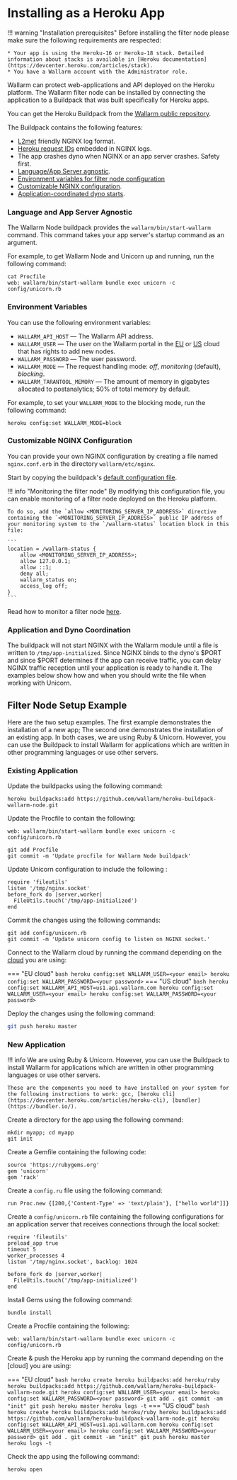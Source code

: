 [anchor1]:      #language-and-app-server-agnostic
[anchor2]:      #environment-variables
[anchor3]:      #customizable-nginx-configuration
[anchor4]:      #application-and-dyno-coordination
[doc-monitoring]: monitoring/intro.md

# Installing as a Heroku App

!!! warning "Installation prerequisites"
    Before installing the filter node please make sure the following requirements are respected:
    
    * Your app is using the Heroku-16 or Heroku-18 stack. Detailed information about stacks is available in [Heroku documentation](https://devcenter.heroku.com/articles/stack).
    * You have a Wallarm account with the Administrator role.

Wallarm can protect web-applications and API deployed on the Heroku platform. The Wallarm filter node can be installed by connecting the application to a Buildpack that was built specifically for Heroku apps.

You can get the Heroku Buildpack from the [Wallarm public repository](https://github.com/wallarm/heroku-buildpack-wallarm-node).

The Buildpack contains the following features:
* [L2met](https://github.com/ryandotsmith/l2met) friendly NGINX log format.
* [Heroku request IDs](https://devcenter.heroku.com/articles/http-request-id) embedded in NGINX logs. 
* The app crashes dyno when NGINX or an app server crashes. Safety first.
* [Language/App Server agnostic][anchor1].
* [Environment variables for filter node configuration][anchor2]
* [Customizable NGINX configuration][anchor3].
* [Application-coordinated dyno starts][anchor4].

### Language and App Server Agnostic

The Wallarm Node buildpack provides the `wallarm/bin/start-wallarm` command. This command takes your app server's startup command as an argument.

For example, to get Wallarm Node and Unicorn up and running, run the following command:

```
cat Procfile
web: wallarm/bin/start-wallarm bundle exec unicorn -c config/unicorn.rb 
```

### Environment Variables

You can use the following environment variables:

* `WALLARM_API_HOST`&nbsp;— The Wallarm API address.
* `WALLARM_USER`&nbsp;— The user on the Wallarm portal in the [EU](https://my.wallarm.com/settings/users) or [US](https://us1.my.wallarm.com/settings/users) cloud that has rights to add new nodes.
* `WALLARM_PASSWORD`&nbsp;— The user password.
* `WALLARM_MODE`&nbsp;— The request handling mode: *off*, *monitoring* (default), *blocking*.
* `WALLARM_TARANTOOL_MEMORY`&nbsp;— The amount of memory in gigabytes allocated to postanalytics; 50% of total memory by default.

For example, to set your `WALLARM_MODE` to the blocking mode, run the following command:

```
heroku config:set WALLARM_MODE=block
```

### Customizable NGINX Configuration

You can provide your own NGINX configuration by creating a file named `nginx.conf.erb` in the directory `wallarm/etc/nginx`.

Start by copying the buildpack's [default configuration file](https://github.com/wallarm/heroku-buildpack-wallarm-node/blob/master/nginx.conf.erb).

!!! info "Monitoring the filter node"
    By modifying this configuration file, you can enable monitoring of a filter node deployed on the Heroku platform.
    
    To do so, add the `allow <MONITORING_SERVER_IP_ADDRESS>` directive containing the `<MONITORING_SERVER_IP_ADDRESS>` public IP address of your monitoring system to the `/wallarm-status` location block in this file:
    
    ```
    location = /wallarm-status {
        allow <MONITORING_SERVER_IP_ADDRESS>;
        allow 127.0.0.1;
        allow ::1;
        deny all;
        wallarm_status on;
        access_log off;
    }
    ```
   Read how to monitor a filter node [here][doc-monitoring].

### Application and Dyno Coordination

The buildpack will not start NGINX with the Wallarm module until a file is written to `/tmp/app-initialized`. Since NGINX binds to the dyno's $PORT and since $PORT determines if the app can receive traffic, you can delay NGINX traffic reception until your application is ready to handle it. The examples below show how and when you should write the file when working with Unicorn.

## Filter Node Setup Example

Here are the two setup examples. The first example demonstrates the installation of a new app; The second one demonstrates the installation of an existing app. In both cases, we are using Ruby & Unicorn. However, you can use the Buildpack to install Wallarm for applications which are written in other programming languages or use other servers.

### Existing Application

Update the buildpacks using the following command:

```
heroku buildpacks:add https://github.com/wallarm/heroku-buildpack-wallarm-node.git
```

Update the Procfile to contain the following:

```
web: wallarm/bin/start-wallarm bundle exec unicorn -c config/unicorn.rb
```

```
git add Procfile
git commit -m 'Update procfile for Wallarm Node buildpack'
```

Update Unicorn configuration to include the following :

```
require 'fileutils'
listen '/tmp/nginx.socket'
before_fork do |server,worker|
  FileUtils.touch('/tmp/app-initialized')
end
```

Commit the changes using the following commands:

```
git add config/unicorn.rb
git commit -m 'Update unicorn config to listen on NGINX socket.'
```

Connect to the Wallarm cloud by running the command depending on the [cloud](../quickstart-en/how-wallarm-works/qs-intro-en.md#cloud) you are using: 

=== "EU cloud"
    ``` bash
    heroku config:set WALLARM_USER=<your email>
    heroku config:set WALLARM_PASSWORD=<your password>
    ```
=== "US cloud"
    ``` bash
    heroku config:set WALLARM_API_HOST=us1.api.wallarm.com
    heroku config:set WALLARM_USER=<your email>
    heroku config:set WALLARM_PASSWORD=<your password>
    ```

Deploy the changes using the following command:

```bash
git push heroku master
```

### New Application
!!! info
    We are using Ruby & Unicorn. However, you can use the Buildpack to install Wallarm for applications which are written in other programming languages or use other servers.
    
    These are the components you need to have installed on your system for the following instructions to work: gcc, [heroku cli](https://devcenter.heroku.com/articles/heroku-cli), [bundler](https://bundler.io/).

Create a directory for the app using the following command:

```
mkdir myapp; cd myapp
git init
```

Create a Gemfile containing the following code:

```
source 'https://rubygems.org'
gem 'unicorn'
gem 'rack'
```

Create a `config.ru` file using the following command:

```
run Proc.new {[200,{'Content-Type' => 'text/plain'}, ["hello world"]]}
```

Create a `config/unicorn.rb` file containing the following configurations for an application server that receives connections through the local socket:

```
require 'fileutils'
preload_app true
timeout 5
worker_processes 4
listen '/tmp/nginx.socket', backlog: 1024

before_fork do |server,worker|
  FileUtils.touch('/tmp/app-initialized')
end
```

Install Gems using the following command:

```
bundle install
```

Create a Procfile containing the following:

```
web: wallarm/bin/start-wallarm bundle exec unicorn -c config/unicorn.rb
```

Create & push the Heroku app by running the command depending on the [cloud] you are using: 

=== "EU cloud"
    ``` bash
    heroku create
    heroku buildpacks:add heroku/ruby
    heroku buildpacks:add https://github.com/wallarm/heroku-buildpack-wallarm-node.git
    heroku config:set WALLARM_USER=<your email>
    heroku config:set WALLARM_PASSWORD=<your password>
    git add .
    git commit -am "init"
    git push heroku master
    heroku logs -t
    ```
=== "US cloud"
    ```bash
    heroku create
    heroku buildpacks:add heroku/ruby
    heroku buildpacks:add https://github.com/wallarm/heroku-buildpack-wallarm-node.git
    heroku config:set WALLARM_API_HOST=us1.api.wallarm.com
    heroku config:set WALLARM_USER=<your email>
    heroku config:set WALLARM_PASSWORD=<your password>
    git add .
    git commit -am "init"
    git push heroku master
    heroku logs -t
    ```

Check the app using the following command:

```
heroku open
```
